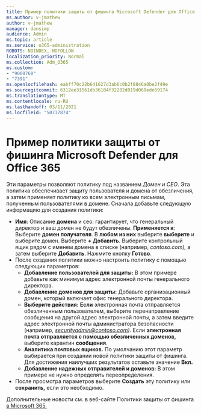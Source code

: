 ```yaml
---
title: Пример политики защиты от фишинга Microsoft Defender для Office 365
ms.author: v-jmathew
author: v-jmathew
manager: dansimp
audience: Admin
ms.topic: article
ms.service: o365-administration
ROBOTS: NOINDEX, NOFOLLOW
localization_priority: Normal
ms.collection: Adm_O365
ms.custom:
- "9000760"
- "7391"
ms.openlocfilehash: eabff70c22b641627d3ab6c0b2f8846a0be2f49e
ms.sourcegitcommit: 6312ee31561db36104f32282d019d069ede69174
ms.translationtype: MT
ms.contentlocale: ru-RU
ms.lasthandoff: 03/11/2021
ms.locfileid: "50737874"
---
```

# <a name="example-microsoft-defender-for-office-365-anti-phishing-policy"></a>Пример политики защиты от фишинга Microsoft Defender для Office 365

Эти параметры позволяют политику под названием *Домен и CEO*. Эта политика обеспечивает защиту пользователя и домена от обезличения, а затем применяет политику ко всем электронным письмам, полученным пользователями в домене. Сначала добавьте следующую информацию для создания политики:

- **Имя**: Описание **домена** и ceo: гарантирует, что генеральный директор и ваш домен не будут обезличены.
  **Применяется к**: Выберите **домен получателя**. В **любом из них** выберите **выберите** и выберите домен. Выберите **+ Добавить**. Выберите контрольный ящик рядом с именем домена в списке (например, *contoso.com),* а затем выберите **Добавить**. Нажмите кнопку **Готово**.
- После создания политики можно настроить политику с помощью следующих параметров:
  - **Добавление пользователей для защиты:** В этом примере добавьте как минимум адрес электронной почты генерального директора.
  - **Добавление доменов для защиты:** Добавьте организационный домен, который включает офис генерального директора.
  - **Выберите действия:** **Если** электронная почта отправляется обезличенным пользователем, выберите перенаправление сообщения на другой адрес электронной почты, а затем введите адрес электронной почты администратора безопасности (например, *securityadmin@contoso.com).* Если **электронная почта отправляется с помощью обезличенных доменов,** выберите карантин **сообщения**.
  - **Аналитика почтовых ящиков.** По умолчанию этот параметр выбирается при создании новой политики защиты от фишинга. Для достижения наилучших результатов оставьте значение **Вкл.**
  - **Добавление надежных отправителей и доменов:** В этом примере не нужно определять переопределения.
- После просмотра параметров выберите **Создать** эту политику или **сохранить,** если это необходимо.

Дополнительные новости см. в веб-сайте Политики защиты от фишинга [в Microsoft 365.](https://go.microsoft.com/fwlink/?linkid=2092235)
